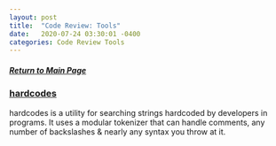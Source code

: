 ```yaml
---
layout: post
title:  "Code Review: Tools"
date:   2020-07-24 03:30:01 -0400
categories: Code Review Tools
---
```

##### [Return to Main Page](https://thegetch.github.io/penetration/testing/resources/2020/07/24/Home/)

### [hardcodes](https://github.com/s0md3v/hardcodes/blob/master/README.md)

hardcodes is a utility for searching strings hardcoded by developers in programs. It uses a modular tokenizer that can handle comments, any number of backslashes & nearly any syntax you throw at it.
